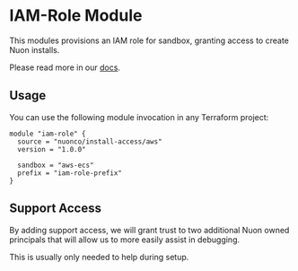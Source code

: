 # IAM-Role Module

This modules provisions an IAM role for sandbox, granting access to create Nuon installs.

Please read more in our [docs](https://docs.nuon.co/guides/install-access-permissions).

## Usage

You can use the following module invocation in any Terraform project:

```hcl
module "iam-role" {
  source = "nuonco/install-access/aws"
  version = "1.0.0"

  sandbox = "aws-ecs"
  prefix = "iam-role-prefix"
}
```

## Support Access

By adding support access, we will grant trust to two additional Nuon owned principals that will allow us to more easily
assist in debugging.

This is usually only needed to help during setup.
